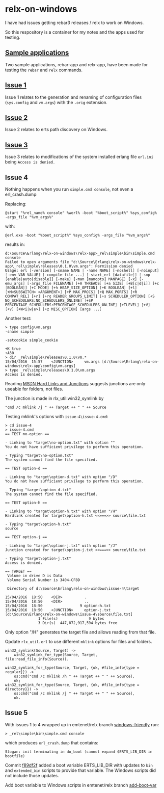 # relx-on-windows

I have had issues getting rebar3 releases / relx to work on Windows.

So this respository is a container for my notes and the apps used for testing.

## [Sample applications](relx-app.md)

Two sample applications, rebar-app and relx-app,
have been made for testing the `rebar` and `relx` commands.

## [Issue 1](issue-1.md)

Issue 1 relates to the generation and renaming of configuration 
files (`sys.config` and `vm.args`) with the `.orig` extension.

## [Issue 2](issue-2.md)

Issue 2 relates to erts path discovery on Windows.

## [Issue 3](issue-3.md)

Issue 3 relates to modifications of the system installed erlang file `erl.ini`
being `Access is denied.`

## Issue 4

Nothing happens when you run `simple.cmd console`, not even a erl_crash.dump

Replacing:

```
@start "%rel_name% console" %werl% -boot "%boot_script%" %sys_config% -args_file "%vm_args%"
```

with:

```
@erl.exe -boot "%boot_script%" %sys_config% -args_file "%vm_args%"
```

results in:

```
d:\Source\Erlang\relx-on-windows\relx-app>_rel\simple\bin\simple.cmd console
Failed to open arguments file "d:\Source\Erlang\relx-on-windows\relx-app\_rel\simple\releases\0.1.0\vm.args": Permission denied
Usage: erl [-version] [-sname NAME | -name NAME] [-noshell] [-noinput] [-env VAR VALUE] [-compile file ...] [-start_erl [datafile]] [-smp [enable|auto|disable]] [-make] [-man [manopts] MANPAGE] [-x] [-emu_args] [-args_file FILENAME] [+A THREADS] [+a SIZE] [+B[c|d|i]] [+c [BOOLEAN]] [+C MODE] [+h HEAP_SIZE_OPTION] [+K BOOLEAN] [+l] [+M<SUBSWITCH> <ARGUMENT>] [+P MAX_PROCS] [+Q MAX_PORTS] [+R COMPAT_REL] [+r] [+rg READER_GROUPS_LIMIT] [+s SCHEDULER_OPTION] [+S NO_SCHEDULERS:NO_SCHEDULERS_ONLINE] [+SP PERCENTAGE_SCHEDULERS:PERCENTAGE_SCHEDULERS_ONLINE] [+TLEVEL] [+V] [+v] [+W<i|w|e>] [+z MISC_OPTION] [args ...]
```

Another test:

```
> type config\vm.args
-sname simple

-setcookie simple_cookie

+K true
+A30
> dir _rel\simple\releases\0.1.0\vm.*
15/04/2016  15:57    <JUNCTION>     vm.args [d:\Source\Erlang\relx-on-windows\relx-app\config\vm.args]
> type _rel\simple\releases\0.1.0\vm.args
Access is denied.
```

Reading [MSDN Hard Links and Junctions](https://msdn.microsoft.com/en-au/library/windows/desktop/aa365006(v=vs.85).aspx) suggests junctions are only useable for folders, not files.

The junction is made in rlx_util:win32_symlink by

```
"cmd /c mklink /j " ++ Target ++ " " ++ Source
```

Testing mklink's options with `issue-4\issue-4.cmd`:

```
> cd issue-4
> issue-4.cmd
== TEST no-option ==

- Linking to "target\no-option.txt" with option ""
You do not have sufficient privilege to perform this operation.

- Typing "target\no-option.txt"
The system cannot find the file specified.

== TEST option-d ==

- Linking to "target\option-d.txt" with option "/D"
You do not have sufficient privilege to perform this operation.

- Typing "target\option-d.txt"
The system cannot find the file specified.

== TEST option-h ==

- Linking to "target\option-h.txt" with option "/H"
Hardlink created for target\option-h.txt <<===>> source\file.txt

- Typing "target\option-h.txt"
source

== TEST option-j ==

- Linking to "target\option-j.txt" with option "/J"
Junction created for target\option-j.txt <<===>> source\file.txt

- Typing "target\option-j.txt"
Access is denied.

== TARGET ==
 Volume in drive D is Data
 Volume Serial Number is 3404-CF8D

 Directory of d:\Source\Erlang\relx-on-windows\issue-4\target

15/04/2016  18:50    <DIR>          .
15/04/2016  18:50    <DIR>          ..
15/04/2016  18:50                 9 option-h.txt
15/04/2016  18:50    <JUNCTION>     option-j.txt [d:\Source\Erlang\relx-on-windows\issue-4\source\file.txt]
               1 File(s)              9 bytes
               3 Dir(s)  447,872,917,504 bytes free
```

Only option "/H" generates the target file and allows reading from that file.

Opdate `rlx_util.erl` to use different `mklink` options for files and folders.

```
win32_symlink(Source, Target) ->
    win32_symlink_for_type(Source, Target, file:read_file_info(Source)).

win32_symlink_for_type(Source, Target, {ok, #file_info{type = regular}}) ->
    os:cmd("cmd /c mklink /h " ++ Target ++ " " ++ Source),
    ok;
win32_symlink_for_type(Source, Target, {ok, #file_info{type = directory}}) ->
    os:cmd("cmd /c mklink /j " ++ Target ++ " " ++ Source),
    ok.
```

## Issue 5

With issues 1 to 4 wrapped up in emtenet/relx branch [windows-friendly](https://github.com/emtenet/relx/tree/windows-friendly) run:

```
> _rel\simple\bin\simple.cmd console
```

which produces `erl_crash.dump` that contains:

```
Slogan: init terminating in do_boot (cannot expand $ERTS_LIB_DIR in bootfile)
```

Commit [f89df2f](https://github.com/erlware/relx/commit/f89df2f4d693c8522fc9b911a6fc5bef31f338fc) added a boot variable ERTS_LIB_DIR with updates to `bin` and `extended_bin` scripts to provide that variable. The Windows scripts did not include those updates.

Add boot variable to Windows scripts in emtenet/relx branch [add-boot-var](https://github.com/emtenet/relx/tree/add-boot-var)
